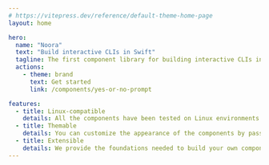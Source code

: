 ```yaml
---
# https://vitepress.dev/reference/default-theme-home-page
layout: home

hero:
  name: "Noora"
  text: "Build interactive CLIs in Swift"
  tagline: The first component library for building interactive CLIs in Swift.
  actions:
    - theme: brand
      text: Get started
      link: /components/yes-or-no-prompt

features:
  - title: Linux-compatible
    details: All the components have been tested on Linux environments.
  - title: Themable
    details: You can customize the appearance of the components by passing a theme object.
  - title: Extensible
    details: We provide the foundations needed to build your own components.
---
```

